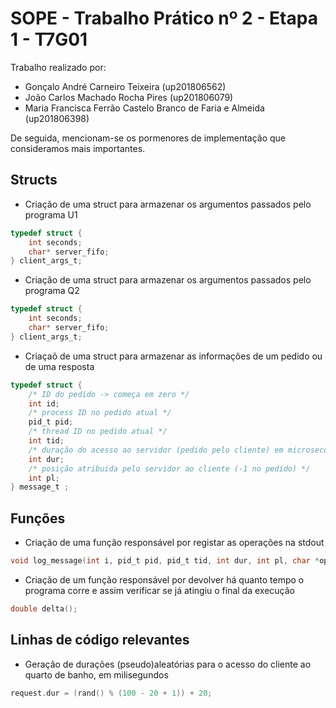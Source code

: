 # SOPE - Trabalho Prático nº 2 - Etapa 1 - T7G01

Trabalho realizado por:

- Gonçalo André Carneiro Teixeira (up201806562)
- João Carlos Machado Rocha Pires (up201806079)
- Maria Francisca Ferrão Castelo Branco de Faria e Almeida (up201806398)

De seguida, mencionam-se os pormenores de implementação que consideramos mais importantes.

## Structs

- Criação de uma struct para armazenar os argumentos passados pelo programa U1

```C
typedef struct {
    int seconds;
    char* server_fifo;
} client_args_t;
```
- Criação de uma struct para armazenar os argumentos passados pelo programa Q2

```C
typedef struct {
    int seconds;
    char* server_fifo;
} client_args_t;
```

- Criaçaõ de uma struct para armazenar as informações de um pedido ou de uma resposta

```C
typedef struct {
    /* ID do pedido -> começa em zero */
    int id;
    /* process ID no pedido atual */
    pid_t pid;
    /* thread ID no pedido atual */
    int tid;
    /* duração do acesso ao servidor (pedido pelo cliente) em microseconds (para facilitar o uso de usleep) */
    int dur;
    /* posição atribuida pelo servidor ao cliente (-1 no pedido) */
    int pl;
} message_t ;
```

## Funções

- Criação de uma função responsável por registar as operações na stdout

```C
void log_message(int i, pid_t pid, pid_t tid, int dur, int pl, char *oper);
```

- Criação de um função responsável por devolver há quanto tempo o programa corre e assim verificar se já atingiu o final da execução

```C
double delta();
```

## Linhas de código relevantes

- Geração de durações (pseudo)aleatórias para o acesso do cliente ao quarto de banho, em milisegundos

```C
request.dur = (rand() % (100 - 20 + 1)) + 20;
``` 
